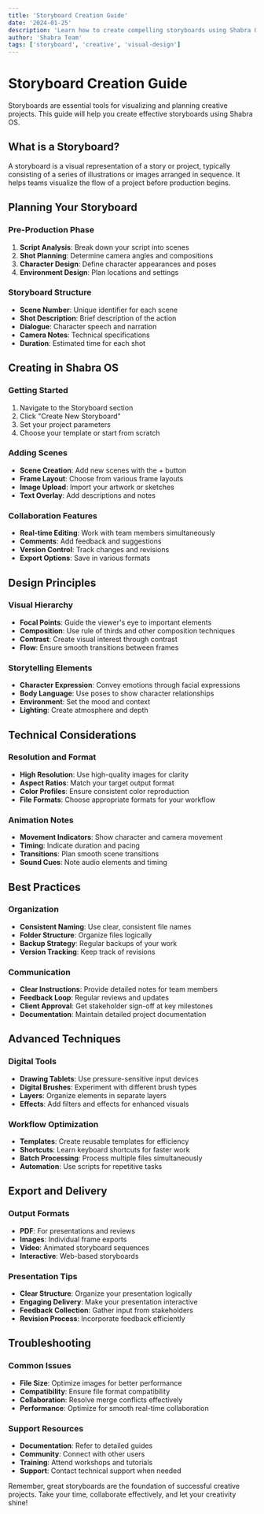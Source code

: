 ```yaml
---
title: 'Storyboard Creation Guide'
date: '2024-01-25'
description: 'Learn how to create compelling storyboards using Shabra OS storyboard tools'
author: 'Shabra Team'
tags: ['storyboard', 'creative', 'visual-design']
---
```


# Storyboard Creation Guide

Storyboards are essential tools for visualizing and planning creative projects. This guide will help you create effective storyboards using Shabra OS.

## What is a Storyboard?

A storyboard is a visual representation of a story or project, typically consisting of a series of illustrations or images arranged in sequence. It helps teams visualize the flow of a project before production begins.

## Planning Your Storyboard

### Pre-Production Phase

1. **Script Analysis**: Break down your script into scenes
2. **Shot Planning**: Determine camera angles and compositions
3. **Character Design**: Define character appearances and poses
4. **Environment Design**: Plan locations and settings

### Storyboard Structure

- **Scene Number**: Unique identifier for each scene
- **Shot Description**: Brief description of the action
- **Dialogue**: Character speech and narration
- **Camera Notes**: Technical specifications
- **Duration**: Estimated time for each shot

## Creating in Shabra OS

### Getting Started

1. Navigate to the Storyboard section
2. Click "Create New Storyboard"
3. Set your project parameters
4. Choose your template or start from scratch

### Adding Scenes

- **Scene Creation**: Add new scenes with the + button
- **Frame Layout**: Choose from various frame layouts
- **Image Upload**: Import your artwork or sketches
- **Text Overlay**: Add descriptions and notes

### Collaboration Features

- **Real-time Editing**: Work with team members simultaneously
- **Comments**: Add feedback and suggestions
- **Version Control**: Track changes and revisions
- **Export Options**: Save in various formats

## Design Principles

### Visual Hierarchy

- **Focal Points**: Guide the viewer's eye to important elements
- **Composition**: Use rule of thirds and other composition techniques
- **Contrast**: Create visual interest through contrast
- **Flow**: Ensure smooth transitions between frames

### Storytelling Elements

- **Character Expression**: Convey emotions through facial expressions
- **Body Language**: Use poses to show character relationships
- **Environment**: Set the mood and context
- **Lighting**: Create atmosphere and depth

## Technical Considerations

### Resolution and Format

- **High Resolution**: Use high-quality images for clarity
- **Aspect Ratios**: Match your target output format
- **Color Profiles**: Ensure consistent color reproduction
- **File Formats**: Choose appropriate formats for your workflow

### Animation Notes

- **Movement Indicators**: Show character and camera movement
- **Timing**: Indicate duration and pacing
- **Transitions**: Plan smooth scene transitions
- **Sound Cues**: Note audio elements and timing

## Best Practices

### Organization

- **Consistent Naming**: Use clear, consistent file names
- **Folder Structure**: Organize files logically
- **Backup Strategy**: Regular backups of your work
- **Version Tracking**: Keep track of revisions

### Communication

- **Clear Instructions**: Provide detailed notes for team members
- **Feedback Loop**: Regular reviews and updates
- **Client Approval**: Get stakeholder sign-off at key milestones
- **Documentation**: Maintain detailed project documentation

## Advanced Techniques

### Digital Tools

- **Drawing Tablets**: Use pressure-sensitive input devices
- **Digital Brushes**: Experiment with different brush types
- **Layers**: Organize elements in separate layers
- **Effects**: Add filters and effects for enhanced visuals

### Workflow Optimization

- **Templates**: Create reusable templates for efficiency
- **Shortcuts**: Learn keyboard shortcuts for faster work
- **Batch Processing**: Process multiple files simultaneously
- **Automation**: Use scripts for repetitive tasks

## Export and Delivery

### Output Formats

- **PDF**: For presentations and reviews
- **Images**: Individual frame exports
- **Video**: Animated storyboard sequences
- **Interactive**: Web-based storyboards

### Presentation Tips

- **Clear Structure**: Organize your presentation logically
- **Engaging Delivery**: Make your presentation interactive
- **Feedback Collection**: Gather input from stakeholders
- **Revision Process**: Incorporate feedback efficiently

## Troubleshooting

### Common Issues

- **File Size**: Optimize images for better performance
- **Compatibility**: Ensure file format compatibility
- **Collaboration**: Resolve merge conflicts effectively
- **Performance**: Optimize for smooth real-time collaboration

### Support Resources

- **Documentation**: Refer to detailed guides
- **Community**: Connect with other users
- **Training**: Attend workshops and tutorials
- **Support**: Contact technical support when needed

Remember, great storyboards are the foundation of successful creative projects. Take your time, collaborate effectively, and let your creativity shine!
